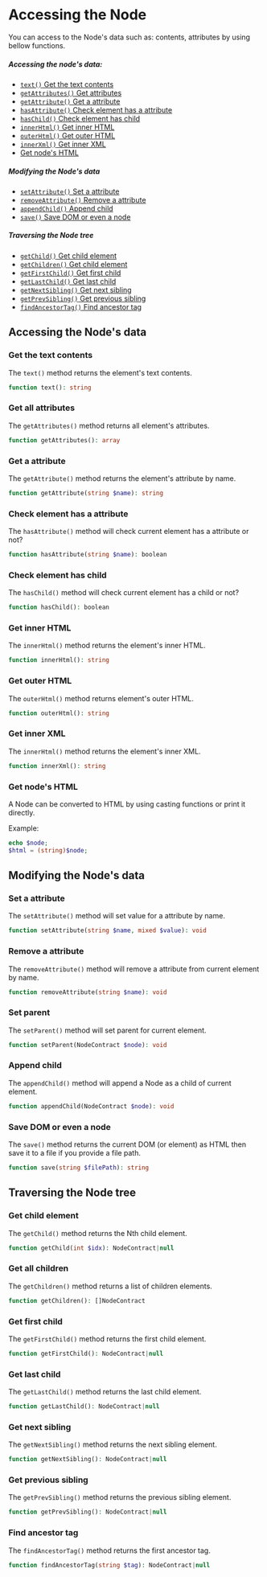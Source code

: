# Accessing the Node
You can access to the Node's data such as: contents, attributes by using bellow functions.

##### Accessing the node's data:

- [`text()` Get the text contents](#get-the-text-contents)
- [`getAttributes()` Get attributes](#get-all-attributes)
- [`getAttribute()` Get a attribute](#get-a-attribute)
- [`hasAttribute()` Check element has a attribute](#check-element-has-a-attribute)
- [`hasChild()` Check element has child](#check-element-has-child)
- [`innerHtml()` Get inner HTML](#get-inner-html)
- [`outerHtml()` Get outer HTML](#get-outer-html)
- [`innerXml()` Get inner XML](#get-inner-xml)
- [Get node's HTML](#get-nodes-html)

##### Modifying the Node's data
- [`setAttribute()` Set a attribute](#set-a-attribute)
- [`removeAttribute()` Remove a attribute](#remove-a-attribute)
- [`appendChild()` Append child](#append-child)
- [`save()` Save DOM or even a node](#save-dom-or-even-a-node)

##### Traversing the Node tree

- [`getChild()` Get child element](#get-child-element)
- [`getChildren()` Get child element](#get-all-children)
- [`getFirstChild()` Get first child](#get-first-child)
- [`getLastChild()` Get last child](#get-last-child)
- [`getNextSibling()` Get next sibling](#get-next-sibling)
- [`getPrevSibling()` Get previous sibling](#get-previous-sibling)
- [`findAncestorTag()` Find ancestor tag](#find-ancestor-tag)

## Accessing the Node's data
### Get the text contents

The `text()` method returns the element's text contents.

```php
function text(): string
```

### Get all attributes

The `getAttributes()` method returns all element's attributes.

```php
function getAttributes(): array
```

### Get a attribute

The `getAttribute()` method returns the element's attribute by name.

```php
function getAttribute(string $name): string
```

### Check element has a attribute

The `hasAttribute()` method will check current element has a attribute or not?

```php
function hasAttribute(string $name): boolean
```

### Check element has child

The `hasChild()` method will check current element has a child or not?

```php
function hasChild(): boolean
```

### Get inner HTML

The `innerHtml()` method returns the element's inner HTML.

```php
function innerHtml(): string
```

### Get outer HTML

The `outerHtml()` method returns element's outer HTML.

```php
function outerHtml(): string
```

### Get inner XML

The `innerHtml()` method returns the element's inner XML.

```php
function innerXml(): string
```

### Get node's HTML

A Node can be converted to HTML by using casting functions or print it directly.

Example:
```php
echo $node;
$html = (string)$node;
```


## Modifying the Node's data
### Set a attribute

The `setAttribute()` method will set value for a attribute by name.

```php
function setAttribute(string $name, mixed $value): void
```

### Remove a attribute

The `removeAttribute()` method will remove a attribute from current element by name.

```php
function removeAttribute(string $name): void
```

### Set parent

The `setParent()` method will set parent for current element.

```php
function setParent(NodeContract $node): void
```

### Append child

The `appendChild()` method will append a Node as a child of current element.

```php
function appendChild(NodeContract $node): void
```

### Save DOM or even a node

The `save()` method returns the current DOM (or element) as HTML then save it to a file if you provide a file path.

```php
function save(string $filePath): string
```


## Traversing the Node tree
### Get child element
The `getChild()` method returns the Nth child element.

```php
function getChild(int $idx): NodeContract|null
```

### Get all children
The `getChildren()` method returns a list of children elements.

```php
function getChildren(): []NodeContract
```

### Get first child
The `getFirstChild()` method returns the first child element.

```php
function getFirstChild(): NodeContract|null
```

### Get last child
The `getLastChild()` method returns the last child element.

```php
function getLastChild(): NodeContract|null
```

### Get next sibling
The `getNextSibling()` method returns the next sibling element.

```php
function getNextSibling(): NodeContract|null
```

### Get previous sibling
The `getPrevSibling()` method returns the previous sibling element.

```php
function getPrevSibling(): NodeContract|null
```

### Find ancestor tag 
The `findAncestorTag()` method returns the first ancestor tag.

```php
function findAncestorTag(string $tag): NodeContract|null
```
